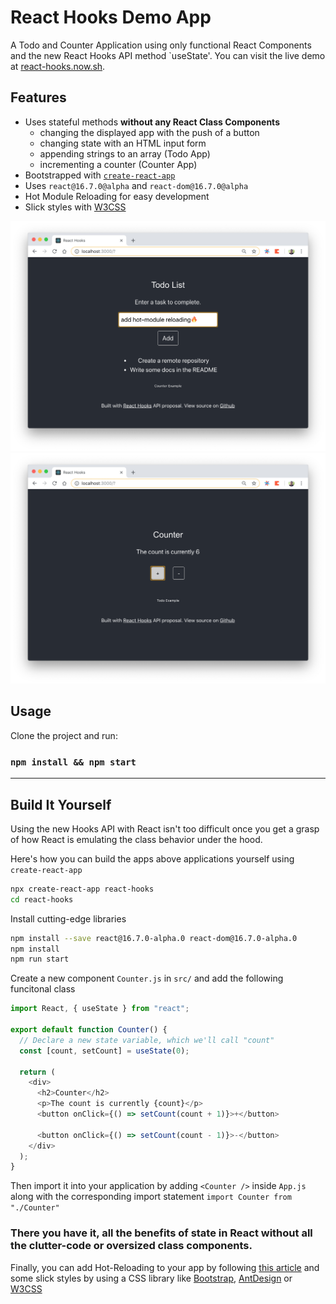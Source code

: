 # React Hooks Demo App

A Todo and Counter Application using only functional React Components and the new React Hooks API method `useState'. You can visit the live demo at [react-hooks.now.sh](https://react-hooks.now.sh).

## Features

- Uses stateful methods **without any React Class Components**
  - changing the displayed app with the push of a button
  - changing state with an HTML input form
  - appending strings to an array (Todo App)
  - incrementing a counter (Counter App)
- Bootstrapped with [`create-react-app`](https://github.com/facebook/create-react-app)
- Uses `react@16.7.0@alpha` and `react-dom@16.7.0@alpha`
- Hot Module Reloading for easy development
- Slick styles with [W3CSS](https://www.w3schools.com/w3css)

<img width="auto" height="auto" src="docs/screenshot-todos.png">
<img width="auto" height="auto" src="docs/screenshot-counter.png">

## Usage

Clone the project and run:

### `npm install && npm start`

---

## Build It Yourself

Using the new Hooks API with React isn't too difficult once you get a grasp of how React is emulating the class behavior under the hood.

Here's how you can build the apps above applications yourself using `create-react-app`

```bash
npx create-react-app react-hooks
cd react-hooks
```

Install cutting-edge libraries

```bash
npm install --save react@16.7.0-alpha.0 react-dom@16.7.0-alpha.0
npm install
npm run start
```

Create a new component `Counter.js` in `src/` and add the following funcitonal class

```javascript
import React, { useState } from "react";

export default function Counter() {
  // Declare a new state variable, which we'll call "count"
  const [count, setCount] = useState(0);

  return (
    <div>
      <h2>Counter</h2>
      <p>The count is currently {count}</p>
      <button onClick={() => setCount(count + 1)}>+</button>

      <button onClick={() => setCount(count - 1)}>-</button>
    </div>
  );
}
```

Then import it into your application by adding `<Counter />` inside `App.js` along with the corresponding import statement `import Counter from "./Counter"`

### There you have it, all the benefits of state in React without all the clutter-code or oversized class components.

Finally, you can add Hot-Reloading to your app by following [this article](https://medium.com/@ryardley/react-hooks-not-magic-just-arrays-cd4f1857236e) and some slick styles by using a CSS library like [Bootstrap](https://getbootstrap.com), [AntDesign](https://ant.design) or [W3CSS](https://www.w3schools.com/w3css)
